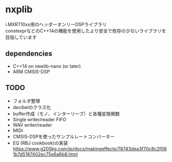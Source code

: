 # nxplib  
i.MXRT10xx用のヘッダーオンリーDSPライブラリ  
constexprなどのC++14の機能を使用したより安全で依存の少ないライブラリを目指しています  

## dependencies  
- C++14 on newlib-nano (or later)  
- ARM CMSIS-DSP  

## TODO  
- フォルダ整理
- decibelのクラス化
- buffer作成（モノ、インターリーブ）と各種変換関数
- Single writer/reader FIFO  
- WAV writer/reader
- MIDI
- CMSIS-DSPを使ったサンプルレートコンバーター
- EQ (RBJ cookbook)の実装 https://www.g200kg.com/jp/docs/makingeffects/78743dea3f70c8c2f081b7d5187402ec75e6a6b8.html
